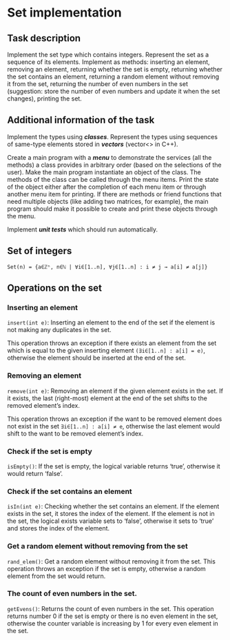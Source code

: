 # Set implementation

## Task description
Implement the set type which contains integers. Represent the set as a sequence of its elements. Implement as methods: inserting an element, removing an element, returning whether the set is empty, returning whether the set contains an element, returning a random element without removing it from the set, returning the number of even numbers in the set (suggestion: store the number of even numbers and update it when the set changes), printing the set.

## Additional information of the task
Implement the types using ***classes***. Represent the types using sequences of same-type elements stored in ***vectors*** (vector<> in C++).

Create a main program with a ***menu*** to demonstrate the services (all the methods) a class provides in arbitrary order (based on the selections of the user). Make the main program instantiate an object of the class. The methods of the class can be called through the menu items. Print the state of the object either after the completion of each menu item or through another menu item for printing. If there are methods or friend functions that need multiple objects (like adding two matrices, for example), the main program should make it possible to create and print these objects through the menu.

Implement ***unit tests*** which should run automatically.

## Set of integers

`Set(n) = {a∈ℤⁿ, n∈ℕ | ∀i∈[1..n], ∀j∈[1..n] : i ≠ j → a[i] ≠ a[j]}`

## Operations on the set
### Inserting an element
`insert(int e)`: Inserting an element to the end of the set if the element is not making any duplicates in the set.

This operation throws an exception if there exists an element from the set which is equal to the given inserting element `(∃i∈[1..n] : a[i] = e)`, otherwise the element should be inserted at the end of the set.

### Removing an element

`remove(int e)`: Removing an element if the given element exists in the set. If it exists, the last (right-most) element at the end of the set shifts to the removed element’s index. 

This operation throws an exception if the want to be removed element does not exist in the set `∃i∈[1..n] : a[i] ≠ e`, otherwise the last element would shift to the want to be removed element’s index.

### Check if the set is empty

`isEmpty()`: If the set is empty, the logical variable returns ‘true’, otherwise it would return ‘false’.

###	Check if the set contains an element

`isIn(int e)`: Checking whether the set contains an element. If the element exists in the set, it stores the index of the element. If the element is not in the set, the logical exists variable sets to ‘false’, otherwise it sets to ‘true’ and stores the index of the element.

### Get a random element without removing from the set
`rand_elem()`: Get a random element without removing it from the set. This operation throws an exception if the set is empty, otherwise a random element from the set would return. 

### The count of even numbers in the set.
`getEvens()`: Returns the count of even numbers in the set. This operation returns number 0 if the set is empty or there is no even element in the set, otherwise the counter variable is increasing by 1 for every even element in the set.
